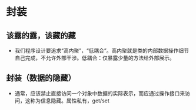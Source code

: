 # 封装
## 该露的露，该藏的藏
+ 我们程序设计要追求“高内聚”，“低耦合”。高内聚就是类的内部数据操作细节自己完成，不允许外部干涉。低耦合：仅暴露少量的方法给外部展示。

## 封装（数据的隐藏）
+ 通常，应该禁止直接访问一个对象中数据的实际表示，而应通过操作接口来访问，这称为信息隐藏。属性私有，get/set
